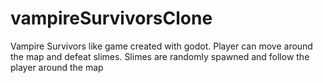 # vampireSurvivorsClone
Vampire Survivors like game created with godot. Player can move around the map and defeat slimes. Slimes are randomly spawned and follow the player around the map
